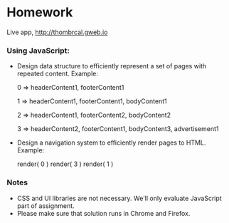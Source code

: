 # Homework
Live app, http://thombrcal.gweb.io

### Using JavaScript:

* Design data structure to efficiently represent a set of pages with repeated content. Example:

  0 => headerContent1, footerContent1

  1 => headerContent1, footerContent1, bodyContent1

  2 => headerContent1, footerContent2, bodyContent2

  3 => headerContent2, footerContent1, bodyContent3, advertisement1

* Design a navigation system to efficiently render pages to HTML. Example:

  render( 0 ) render( 3 ) render( 1 )

### Notes

* CSS and UI libraries are not necessary. We'll only evaluate JavaScript part of assignment.
* Please make sure that solution runs in Chrome and Firefox.

